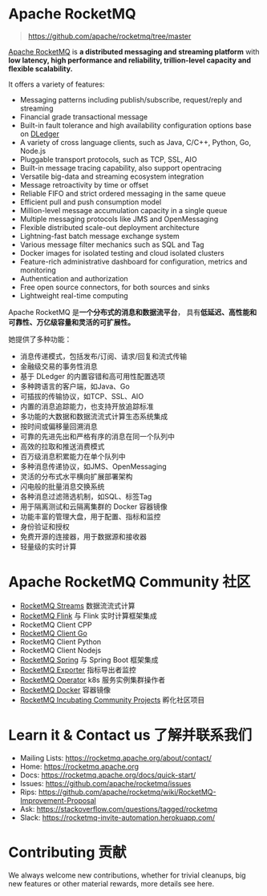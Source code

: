 

Apache RocketMQ
======
> https://github.com/apache/rocketmq/tree/master

[Apache RocketMQ](https://rocketmq.apache.org/) 
is **a distributed messaging and streaming platform** 
with **low latency, high performance and reliability, 
trillion-level capacity and flexible scalability.**

It offers a variety of features:

* Messaging patterns including publish/subscribe, request/reply and streaming
* Financial grade transactional message
* Built-in fault tolerance and high availability configuration options base on [DLedger](https://github.com/openmessaging/openmessaging-storage-dledger)
* A variety of cross language clients, such as Java, C/C++, Python, Go, Node.js
* Pluggable transport protocols, such as TCP, SSL, AIO
* Built-in message tracing capability, also support opentracing
* Versatile big-data and streaming ecosystem integration
* Message retroactivity by time or offset
* Reliable FIFO and strict ordered messaging in the same queue
* Efficient pull and push consumption model
* Million-level message accumulation capacity in a single queue
* Multiple messaging protocols like JMS and OpenMessaging
* Flexible distributed scale-out deployment architecture
* Lightning-fast batch message exchange system
* Various message filter mechanics such as SQL and Tag
* Docker images for isolated testing and cloud isolated clusters
* Feature-rich administrative dashboard for configuration, metrics and monitoring
* Authentication and authorization
* Free open source connectors, for both sources and sinks
* Lightweight real-time computing

Apache RocketMQ 是**一个分布式的消息和数据流平台**，
具有**低延迟、高性能和可靠性、万亿级容量和灵活的可扩展性。**

她提供了多种功能：
* 消息传递模式，包括发布/订阅、请求/回复和流式传输
* 金融级交易的事务性消息
* 基于 DLedger 的内置容错和高可用性配置选项
* 多种跨语言的客户端，如Java、Go
* 可插拔的传输协议，如TCP、SSL、AIO
* 内置的消息追踪能力，也支持开放追踪标准
* 多功能的大数据和数据流流式计算生态系统集成
* 按时间或偏移量回溯消息
* 可靠的先进先出和严格有序的消息在同一个队列中
* 高效的拉取和推送消费模式
* 百万级消息积累能力在单个队列中
* 多种消息传递协议，如JMS、OpenMessaging
* 灵活的分布式水平横向扩展部署架构
* 闪电般的批量消息交换系统
* 各种消息过滤筛选机制，如SQL、标签Tag
* 用于隔离测试和云隔离集群的 Docker 容器镜像
* 功能丰富的管理大盘，用于配置、指标和监控
* 身份验证和授权
* 免费开源的连接器，用于数据源和接收器
* 轻量级的实时计算


# Apache RocketMQ Community 社区
* [RocketMQ Streams](https://github.com/apache/rocketmq-streams) 数据流流式计算
* [RocketMQ Flink](https://github.com/apache/rocketmq-flink) 与 Flink 实时计算框架集成
* RocketMQ Client CPP
* [RocketMQ Client Go](https://github.com/apache/rocketmq-client-go)
* RocketMQ Client Python
* RocketMQ Client Nodejs
* [RocketMQ Spring](https://github.com/apache/rocketmq-spring) 与 Spring Boot 框架集成
* [RocketMQ Exporter](https://github.com/apache/rocketmq-exporter) 指标导出者监控
* [RocketMQ Operator](https://github.com/apache/rocketmq-operator) k8s 服务实例集群操作者
* [RocketMQ Docker](https://github.com/apache/rocketmq-docker) 容器镜像
* [RocketMQ Incubating Community Projects](https://github.com/apache/rocketmq-externals) 孵化社区项目


# Learn it & Contact us 了解并联系我们
* Mailing Lists: https://rocketmq.apache.org/about/contact/
* Home: https://rocketmq.apache.org
* Docs: https://rocketmq.apache.org/docs/quick-start/
* Issues: https://github.com/apache/rocketmq/issues
* Rips: https://github.com/apache/rocketmq/wiki/RocketMQ-Improvement-Proposal
* Ask: https://stackoverflow.com/questions/tagged/rocketmq
* Slack: https://rocketmq-invite-automation.herokuapp.com/


# Contributing 贡献
We always welcome new contributions, whether for trivial cleanups, 
big new features or other material rewards, more details see here.

